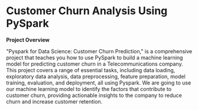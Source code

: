 # Customer Churn Analysis Using PySpark

**Project Overview**

"Pyspark for Data Science: Customer Churn Prediction," is a comprehensive project that teaches you how to use PySpark to build a machine learning model for predicting customer churn in a Telecommunications company. This project covers a range of essential tasks, including data loading, exploratory data analysis, data preprocessing, feature preparation, model training, evaluation, and deployment, all using Pyspark. We are going to use our machine learning model to identify the factors that contribute to customer churn, providing actionable insights to the company to reduce churn and increase customer retention.